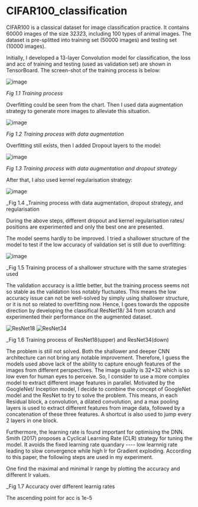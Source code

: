 # CIFAR100_classification
CIFAR100 is a classical dataset for image classification practice. It contains 60000 images of the size 32*32*3, including 100 types of animal images. The dataset is pre-splitted into training set (50000 images) and testing set (10000 images). 

Initially, I developed a 13-layer Convolution model for classification, the loss and acc of training and testing (used as validation set) are shown in TensorBoard. 
The screen-shot of the training process is below:

![image](https://user-images.githubusercontent.com/80739689/113241364-0b64a280-930b-11eb-8601-0d04c3f1d116.png)

_Fig 1.1 Training process_

Overfitting could be seen from the chart. Then I used data augmentation strategy to generate more images to alleviate this situation.

![image](https://user-images.githubusercontent.com/80739689/113241611-87f78100-930b-11eb-8c03-ec5e1a0e6a1d.png)

_Fig 1.2 Training process with data augmentation_

Overfitting still exists, then I added Dropout layers to the model:

![image](https://user-images.githubusercontent.com/80739689/113241792-ddcc2900-930b-11eb-9cc9-28c7656fcb44.png)

_Fig 1.3 Training process with data augmentation and dropout strategy_

After that, I also used kernel regularisation strategy:

![image](https://user-images.githubusercontent.com/80739689/113241883-153ad580-930c-11eb-877e-1f179cf41a0e.png)

_Fig 1.4 _Training process with data augmentation, dropout strategy, and regularisation

During the above steps, different dropout and kernel regularisation rates/ positions are experimented and only the best one are presented.

The model seems hardly to be improved. I tried a shallower structure of the model to test if the low accuracy of validation set is still due to overfitting:

![image](https://user-images.githubusercontent.com/80739689/113242441-7adb9180-930d-11eb-9ee9-b53f7cf521f2.png)

_Fig 1.5 Training process of a shallower structure with the same strategies used

The validation accuracy is a little better, but the training process seems not so stable as the validation loss notably fluctuates. This means the low accuracy issue can not be well-solved by simply using shallower structure, or it is not so related to overfitting now.
Hence, I goes towards the opposite direction by developing the classifical ResNet18/ 34 from scratch and experimented their performance on the augmented dataset.

![ResNet18](https://user-images.githubusercontent.com/80739689/113242232-f4bf4b00-930c-11eb-97e0-0a56c8220ae6.PNG)
![ResNet34](https://user-images.githubusercontent.com/80739689/113242263-09034800-930d-11eb-81f2-b72dcd7a6a58.PNG)

_Fig 1.6 Training process of ResNet18(upper) and ResNet34(down)

The problem is still not solved. Both the shallower and deeper CNN architecture can not bring any notable improvement. Therefore, I guess the models used above lack of the ability to capture enough features of the images from different perspectives. The image quality is 32*32 which is so low even for human eyes to perceive. So, I consider to use a more complex model to extract different image features in parallel. Motivated by the GoogleNet/ Inception model, I decide to combine the concept of GoogleNet model and the ResNet to try to solve the problem. This means, in each Residual block, a convolution, a dilated convolution, and a max pooling layers is used to extract different features from image data, followed by a concatenation of these three features. A shortcut is also used to jump every 2 layers in one block. 

Furthermore, the learning rate is found important for optimising the DNN. Smith (2017) proposes a Cyclical Learning Rate (CLR) strategy for tuning the model. It avoids the fixed learning rate quandary ---- low learnnig rate leading to slow convergence while high lr for Gradient exploding. According to this paper, the following steps are used in my experiment.

One find the maximal and minimal lr range by plotting the accuracy and different lr values.


_Fig 1.7 Accuracy over different learnig rates

The ascending point for acc is 1e-5
